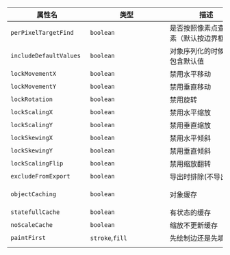 | <div style="width: 170px">属性名</div> | <div style="width: 170px">类型</div> | <div style="width: 170px">描述</div>   | <div style="width: 100px">默认值</div> |
| -------------------------------------- | ------------------------------------ | -------------------------------------- | -------------------------------------- |
| `perPixelTargetFind`                   | `boolean`                            | 是否按照像素点查找元素（默认按边界框） | `false`                                |  |
| `includeDefaultValues`                 | `boolean`                            | 对象序列化的时候是否包含默认值         | `true`                                 |  |
| `lockMovementX`                        | `boolean`                            | 禁用水平移动                           | `false`                                |  |
| `lockMovementY`                        | `boolean`                            | 禁用垂直移动                           | `false`                                |  |
| `lockRotation`                         | `boolean`                            | 禁用旋转                               | `false`                                |  |
| `lockScalingX`                         | `boolean`                            | 禁用水平缩放                           | `false`                                |  |
| `lockScalingY`                         | `boolean`                            | 禁用垂直缩放                           | `false`                                |  |
| `lockSkewingX`                         | `boolean`                            | 禁用水平倾斜                           | `false`                                |  |
| `lockSkewingY`                         | `boolean`                            | 禁用垂直倾斜                           | `false`                                |  |
| `lockScalingFlip`                      | `boolean`                            | 禁用缩放翻转                           | `false`                                |  |
| `excludeFromExport`                    | `boolean`                            | 导出时排除(不导出)                     | `false`                                |  |
| `objectCaching`                        | `boolean`                            | 对象缓存                               | `true`, Node环境为`false`              |  |
| `statefullCache`                       | `boolean`                            | 有状态的缓存                           | `false`                                |  |
| `noScaleCache`                         | `boolean`                            | 缩放不更新缓存                         | `true`                                 |  |
| `paintFirst`                           | `stroke`,`fill`                      | 先绘制边还是先填充                     | `fill`                                 |  |
|                                        |
